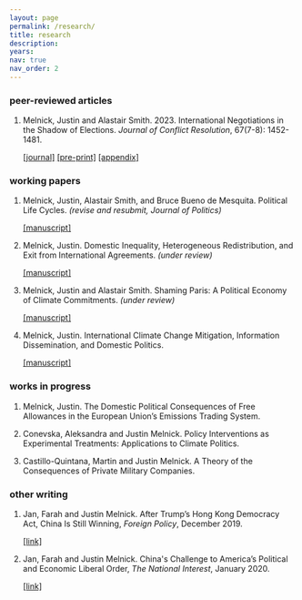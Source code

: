 ```yaml
---
layout: page
permalink: /research/
title: research
description:
years:
nav: true
nav_order: 2
---
```


<h3>peer-reviewed articles</h3>

1. Melnick, Justin and Alastair Smith. 2023. International Negotiations in the Shadow of Elections. _Journal of Conflict Resolution_, 67(7-8): 1452-1481.

   [[journal]](https://journals.sagepub.com/doi/abs/10.1177/00220027221139433)     [[pre-print]](https://justinmelnick.github.io/assets/pdf/text_10_27.pdf)     [[appendix]](https://justinmelnick.github.io/assets/pdf/nego_online.pdf)

<h3>working papers</h3>

1. Melnick, Justin, Alastair Smith, and Bruce Bueno de Mesquita. Political Life Cycles. _(revise and resubmit, Journal of Politics)_

      [[manuscript]](https://justinmelnick.github.io/assets/pdf/PLC_March2023.pdf)

2. Melnick, Justin. Domestic Inequality, Heterogeneous Redistribution, and Exit from International Agreements. _(under review)_

   <!-- Formerly titled: Why Exit from International Agreements? A Domestic Perspective -->

      [[manuscript]](https://justinmelnick.github.io/assets/pdf/melnick_exit_apr2024.pdf)
3. Melnick, Justin and Alastair Smith. Shaming Paris: A Political Economy of Climate Commitments. _(under review)_

      [[manuscript]](https://justinmelnick.github.io/assets/pdf/paris_3_6.pdf)

4. Melnick, Justin. International Climate Change Mitigation, Information Dissemination, and Domestic Politics.
   
      [[manuscript]](https://justinmelnick.github.io/assets/pdf/paris_melnick_feb2024.pdf)

<h3>works in progress</h3>

1. Melnick, Justin. The Domestic Political Consequences of Free Allowances in the European Union’s Emissions
Trading System. 

2. Conevska, Aleksandra and Justin Melnick. Policy Interventions as Experimental Treatments: Applications to Climate Politics. 

3. Castillo-Quintana, Martin and Justin Melnick. A Theory of the Consequences of Private Military Companies.  

<h3>other writing</h3>

1. Jan, Farah and Justin Melnick. After Trump’s Hong Kong Democracy Act, China Is Still Winning, _Foreign Policy_, December 2019.

   [[link]](https://foreignpolicy.com/2019/12/02/trump-surprise-move-human-rights-hong-kong-protesters-democracy-act-upper-hand-china-trade-talks/)

2. Jan, Farah and Justin Melnick. China's Challenge to America’s Political and Economic Liberal Order, _The National Interest_, January 2020.

   [[link]](https://nationalinterest.org/feature/chinas-challenge-america%E2%80%99s-political-and-economic-liberal-order-111361)
